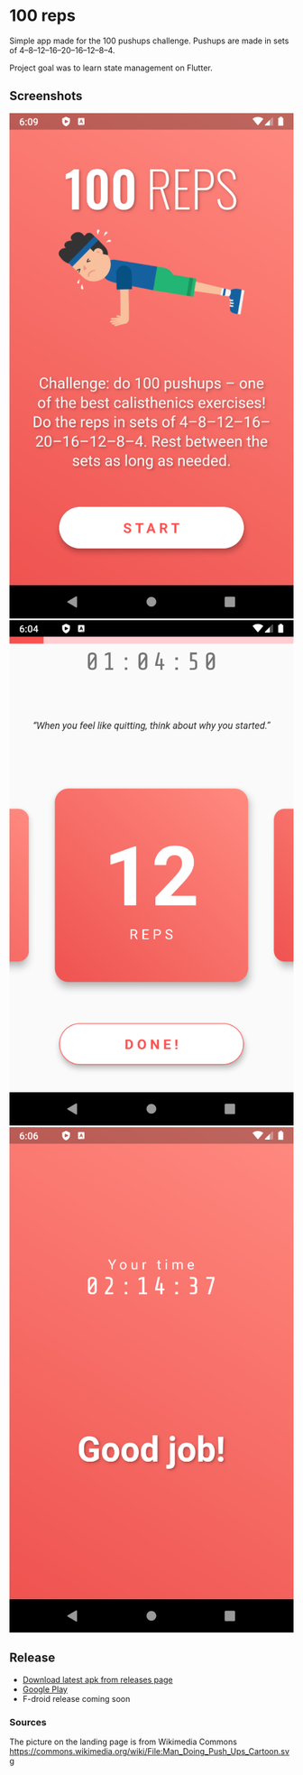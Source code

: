 # 100 reps

Simple app made for the 100 pushups challenge. Pushups are made in sets of 4–8–12–16–20–16–12–8–4.

Project goal was to learn state management on Flutter.

## Screenshots

![Intro page](screenshots/intro_page.png)
![Main page](screenshots/main_page.png)
![Results page](screenshots/results_page.png)

## Release

- [Download latest apk from releases page](https://github.com/Steellow/hundred_reps/releases)
- [Google Play](https://play.google.com/store/apps/details?id=labs.ankia.hundred_reps)
- F-droid release coming soon

### Sources

The picture on the landing page is from Wikimedia Commons https://commons.wikimedia.org/wiki/File:Man_Doing_Push_Ups_Cartoon.svg
